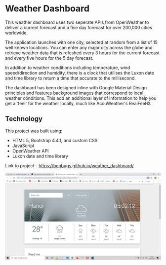 # Weather Dashboard

This weather dashboard uses two seperate APIs from OpenWeather to deliver a current forecast and a five day forecast for over 200,000 cities worldwide.

The application launches with one city, selected at random from a list of 15 well known locations. You can enter any major city across the globe and retrieve weather data that is refeshed every 3 hours for the current forecast and every five hours for the 5 day forecast.

In addition to weather conditions including temperature, wind speed/direction and humidity, there is a clock that utilises the Luxon date and time library to return a time that accurate to the millisecond.

The dashboard has been designed inline with Google Material Design principles and features background images that correspond to local weather conditions. This add an additional layer of information to help you get a 'feel' for the weather locally, much like AccuWeather's RealFeel©.

## Technology

This project was built using:

- HTML 5, Bootstrap 4.4.1, and custom CSS
- JavaScript
- OpenWeather API
- Luxon date and time library

Link to project - https://benbugs.github.io/weather_dashboard/


![Screen grab of dashboard](weather_dashboard.jpg)

